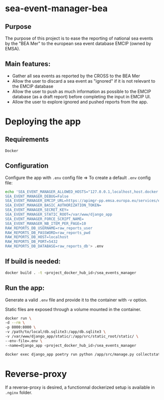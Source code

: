 # sea-event-manager-bea
## Purpose
The purpose of this project is to ease the reporting of national sea events by the "BEA Mer" to the european sea event database EMCIP (owned by EMSA).

## Main features:
- Gather all sea events as reported by the CROSS to the BEA Mer
- Allow the user to discard a sea event as "ignored" if it is not relevant to the EMCIP database
- Allow the user to push as much information as possible to the EMCIP database (as a draft report) before completing the input in EMCIP UI.
- Allow the user to explore ignored and pushed reports from the app.

# Deploying the app
## Requirements
`Docker`

## Configuration
Configure the app with `.env` config file
=> To create a default `.env` config file:
```bash
echo 'SEA_EVENT_MANAGER_ALLOWED_HOSTS="127.0.0.1,localhost,host.docker.internal"
SEA_EVENT_MANAGER_DEBUG=False
SEA_EVENT_MANAGER_EMCIP_URL=https://apimgr-pp.emsa.europa.eu/services/emcip/v1
SEA_EVENT_MANAGER_BASIC_AUTHORIZATION_TOKEN=
SEA_EVENT_MANAGER_SECRET_KEY=
SEA_EVENT_MANAGER_STATIC_ROOT=/var/www/django_app
SEA_EVENT_MANAGER_FORCE_SCRIPT_NAME=
SEA_EVENT_MANAGER_NB_ITEM_PER_PAGE=10
RAW_REPORTS_DB_USERNAME=raw_reports_user
RAW_REPORTS_DB_PASSWORD=raw_reports_pwd
RAW_REPORTS_DB_HOST=localhost
RAW_REPORTS_DB_PORT=5432
RAW_REPORTS_DB_DATABASE=raw_reports_db'> .env
```

## If build is needed:
```bash
docker build . -t <project_docker_hub_id>/sea_events_manager
```

## Run the app:
Generate a valid `.env` file and provide it to the container with -v option.

Static files are exposed through a volume mounted in the container.

```bash
docker run \
-d --rm \
-p 8000:8000 \
-v /path/to/local/db.sqlite3:/app/db.sqlite3 \
-v /var/www/django_app/static/:/app/src/static_root/static/ \
--env-file=.env \
--name=django_app <project_docker_hub_id>/sea_events_manager

docker exec django_app poetry run python /app/src/manage.py collectstatic --noinput
```

# Reverse-proxy
If a reverse-proxy is desired, a functionnal dockerized setup is available in `.nginx` folder.
